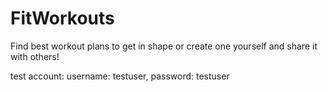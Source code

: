 # FitWorkouts
Find best workout plans to get in shape or create one yourself and share it with others!

test account:
  username: testuser,
  password: testuser
